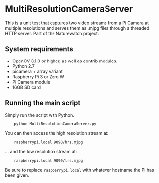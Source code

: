 # MultiResolutionCameraServer

This is a unit test that captures two video streams from a Pi Camera at multiple resolutions and serves them as .mjpg files through a threaded HTTP server. Part of the Naturewatch project.

## System requirements

- OpenCV 3.1.0 or higher, as well as contrib modules.
- Python 2.7
- picamera + array variant
- Raspberry Pi 3 or Zero W
- Pi Camera module
- 16GB SD card

## Running the main script

Simply run the script with Python.

        python MultiResolutionCameraServer.py

You can then access the high resolution stream at:

        raspberrypi.local:9090/hrs.mjpg

... and the low resolution stream at:

        raspberrypi.local:9090/lrs.mjpg

Be sure to replace `raspberrypi.local` with whatever hostname the Pi has been given. 
